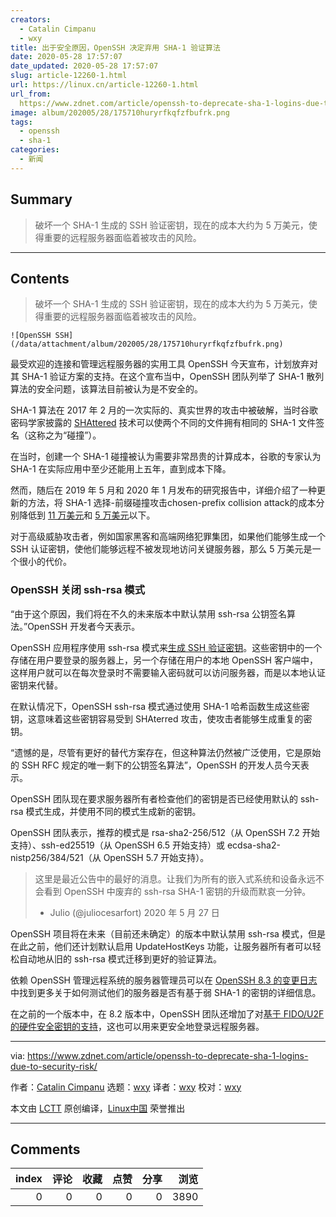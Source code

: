 ```yaml
---
creators:
  - Catalin Cimpanu
  - wxy
title: 出于安全原因，OpenSSH 决定弃用 SHA-1 验证算法
date: 2020-05-28 17:57:07
date_updated: 2020-05-28 17:57:07
slug: article-12260-1.html
url: https://linux.cn/article-12260-1.html
url_from: 
  https://www.zdnet.com/article/openssh-to-deprecate-sha-1-logins-due-to-security-risk/
image: album/202005/28/175710huryrfkqfzfbufrk.png
tags:
  - openssh
  - sha-1
categories:
  - 新闻
---
```


## Summary

> 破坏一个 SHA-1 生成的 SSH 验证密钥，现在的成本大约为 5 万美元，使得重要的远程服务器面临着被攻击的风险。

***

<!-- more -->

## Contents

> 
> 破坏一个 SHA-1 生成的 SSH 验证密钥，现在的成本大约为 5 万美元，使得重要的远程服务器面临着被攻击的风险。
> 
> 
> 

`![OpenSSH SSH](/data/attachment/album/202005/28/175710huryrfkqfzfbufrk.png)`

最受欢迎的连接和管理远程服务器的实用工具 OpenSSH 今天宣布，计划放弃对其 SHA-1 验证方案的支持。在这个宣布当中，OpenSSH 团队列举了 SHA-1 散列算法的安全问题，该算法目前被认为是不安全的。

SHA-1 算法在 2017 年 2 月的一次实际的、真实世界的攻击中被破解，当时谷歌密码学家披露的 [SHAttered](https://shattered.it/) 技术可以使两个不同的文件拥有相同的 SHA-1 文件签名（这称之为“碰撞”）。

在当时，创建一个 SHA-1 碰撞被认为需要非常昂贵的计算成本，谷歌的专家认为 SHA-1 在实际应用中至少还能用上五年，直到成本下降。

然而，随后在 2019 年 5 月和 2020 年 1 月发布的研究报告中，详细介绍了一种更新的方法，将 SHA-1 选择-前缀碰撞攻击chosen-prefix collision attack的成本分别降低到 [11 万美元](https://www.zdnet.com/article/sha-1-collision-attacks-are-now-actually-practical-and-a-looming-danger/)和 [5 万美元](https://eprint.iacr.org/2020/014.pdf)以下。

对于高级威胁攻击者，例如国家黑客和高端网络犯罪集团，如果他们能够生成一个 SSH 认证密钥，使他们能够远程不被发现地访问关键服务器，那么 5 万美元是一个很小的代价。

### OpenSSH 关闭 ssh-rsa 模式

“由于这个原因，我们将在不久的未来版本中默认禁用 ssh-rsa 公钥签名算法。”OpenSSH 开发者今天表示。

OpenSSH 应用程序使用 ssh-rsa 模式来[生成 SSH 验证密钥](https://www.ssh.com/ssh/public-key-authentication)。这些密钥中的一个存储在用户要登录的服务器上，另一个存储在用户的本地 OpenSSH 客户端中，这样用户就可以在每次登录时不需要输入密码就可以访问服务器，而是以本地认证密钥来代替。

在默认情况下，OpenSSH ssh-rsa 模式通过使用 SHA-1 哈希函数生成这些密钥，这意味着这些密钥容易受到 SHAterred 攻击，使攻击者能够生成重复的密钥。

“遗憾的是，尽管有更好的替代方案存在，但这种算法仍然被广泛使用，它是原始的 SSH RFC 规定的唯一剩下的公钥签名算法”，OpenSSH 的开发人员今天表示。

OpenSSH 团队现在要求服务器所有者检查他们的密钥是否已经使用默认的 ssh-rsa 模式生成，并使用不同的模式生成新的密钥。

OpenSSH 团队表示，推荐的模式是 rsa-sha2-256/512（从 OpenSSH 7.2 开始支持）、ssh-ed25519（从 OpenSSH 6.5 开始支持）或 ecdsa-sha2-nistp256/384/521（从 OpenSSH 5.7 开始支持）。

> 
> 这里是最近公告中的最好的消息。让我们为所有的嵌入式系统和设备永远不会看到 OpenSSH 中废弃的 ssh-rsa SHA-1 密钥的升级而默哀一分钟。
> 
> 
> - Julio (@juliocesarfort) 2020 年 5 月 27 日
> 
> 
> 

OpenSSH 项目将在未来（目前还未确定）的版本中默认禁用 ssh-rsa 模式，但是在此之前，他们还计划默认启用 UpdateHostKeys 功能，让服务器所有者可以轻松自动地从旧的 ssh-rsa 模式迁移到更好的验证算法。

依赖 OpenSSH 管理远程系统的服务器管理员可以在 [OpenSSH 8.3 的变更日志](http://www.openssh.com/txt/release-8.3)中找到更多关于如何测试他们的服务器是否有基于弱 SHA-1 的密钥的详细信息。

在之前的一个版本中，在 8.2 版本中，OpenSSH 团队还增加了对[基于 FIDO/U2F 的硬件安全密钥的支持](https://www.zdnet.com/article/openssh-adds-support-for-fidou2f-security-keys/)，这也可以用来更安全地登录远程服务器。

---

via: <https://www.zdnet.com/article/openssh-to-deprecate-sha-1-logins-due-to-security-risk/>

作者：[Catalin Cimpanu](https://www.zdnet.com/meet-the-team/us/catalin.cimpanu/) 选题：[wxy](https://github.com/wxy) 译者：[wxy](https://github.com/wxy) 校对：[wxy](https://github.com/wxy)

本文由 [LCTT](https://github.com/LCTT/TranslateProject) 原创编译，[Linux中国](https://linux.cn/article-12257-1.html) 荣誉推出

***

## Comments


|   index |   评论 |   收藏 |   点赞 |   分享 |   浏览 |
|--------:|-------:|-------:|-------:|-------:|-------:|
|       0 |      0 |      0 |      0 |      0 |   3890 |
